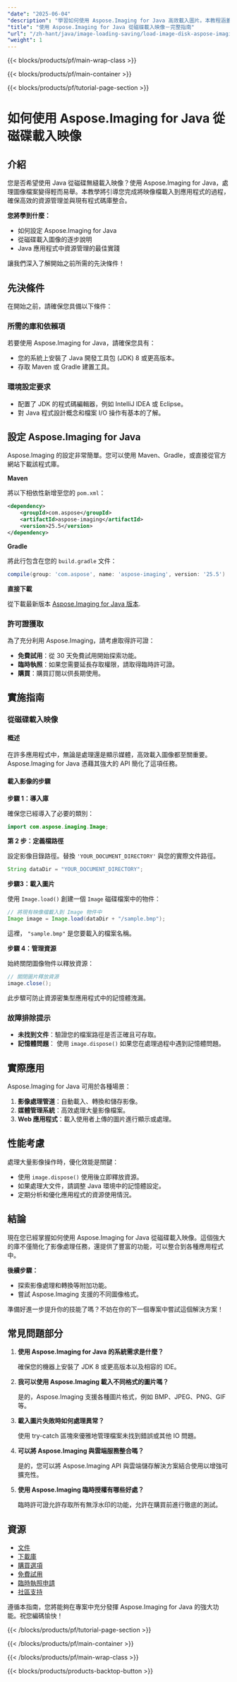 ```yaml
---
"date": "2025-06-04"
"description": "學習如何使用 Aspose.Imaging for Java 高效載入圖片。本教程涵蓋設定、資源管理和最佳實踐。"
"title": "使用 Aspose.Imaging for Java 從磁碟載入映像－完整指南"
"url": "/zh-hant/java/image-loading-saving/load-image-disk-aspose-imaging-java/"
"weight": 1
---
```


{{< blocks/products/pf/main-wrap-class >}}

{{< blocks/products/pf/main-container >}}

{{< blocks/products/pf/tutorial-page-section >}}
# 如何使用 Aspose.Imaging for Java 從磁碟載入映像

## 介紹

您是否希望使用 Java 從磁碟無縫載入映像？使用 Aspose.Imaging for Java，處理圖像檔案變得輕而易舉。本教學將引導您完成將映像檔載入到應用程式的過程，確保高效的資源管理並與現有程式碼庫整合。

**您將學到什麼：**
- 如何設定 Aspose.Imaging for Java
- 從磁碟載入圖像的逐步說明
- Java 應用程式中資源管理的最佳實踐

讓我們深入了解開始之前所需的先決條件！

## 先決條件

在開始之前，請確保您具備以下條件：

### 所需的庫和依賴項

若要使用 Aspose.Imaging for Java，請確保您具有：
- 您的系統上安裝了 Java 開發工具包 (JDK) 8 或更高版本。
- 存取 Maven 或 Gradle 建置工具。

### 環境設定要求

- 配置了 JDK 的程式碼編輯器，例如 IntelliJ IDEA 或 Eclipse。
- 對 Java 程式設計概念和檔案 I/O 操作有基本的了解。

## 設定 Aspose.Imaging for Java

Aspose.Imaging 的設定非常簡單。您可以使用 Maven、Gradle，或直接從官方網站下載該程式庫。

**Maven**

將以下相依性新增至您的 `pom.xml`：

```xml
<dependency>
    <groupId>com.aspose</groupId>
    <artifactId>aspose-imaging</artifactId>
    <version>25.5</version>
</dependency>
```

**Gradle**

將此行包含在您的 `build.gradle` 文件：

```gradle
compile(group: 'com.aspose', name: 'aspose-imaging', version: '25.5')
```

**直接下載**

從下載最新版本 [Aspose.Imaging for Java 版本](https://releases。aspose.com/imaging/java/).

### 許可證獲取

為了充分利用 Aspose.Imaging，請考慮取得許可證：
- **免費試用**：從 30 天免費試用開始探索功能。
- **臨時執照**：如果您需要延長存取權限，請取得臨時許可證。
- **購買**：購買訂閱以供長期使用。

## 實施指南

### 從磁碟載入映像

#### 概述

在許多應用程式中，無論是處理還是顯示媒體，高效載入圖像都至關重要。 Aspose.Imaging for Java 憑藉其強大的 API 簡化了這項任務。

#### 載入影像的步驟

**步驟 1：導入庫**

確保您已經導入了必要的類別：

```java
import com.aspose.imaging.Image;
```

**第 2 步：定義檔路徑**

設定影像目錄路徑。替換 `'YOUR_DOCUMENT_DIRECTORY'` 與您的實際文件路徑。

```java
String dataDir = "YOUR_DOCUMENT_DIRECTORY";
```

**步驟3：載入圖片**

使用 `Image.load()` 創建一個 `Image` 磁碟檔案中的物件：

```java
// 將現有映像檔載入到 Image 物件中
Image image = Image.load(dataDir + "/sample.bmp");
```

這裡， `"sample.bmp"` 是您要載入的檔案名稱。

**步驟 4：管理資源**

始終關閉圖像物件以釋放資源：

```java
// 關閉圖片釋放資源
image.close();
```

此步驟可防止資源密集型應用程式中的記憶體洩漏。

### 故障排除提示

- **未找到文件**：驗證您的檔案路徑是否正確且可存取。
- **記憶體問題**： 使用 `image.dispose()` 如果您在處理過程中遇到記憶體問題。

## 實際應用

Aspose.Imaging for Java 可用於各種場景：

1. **影像處理管道**：自動載入、轉換和儲存影像。
2. **媒體管理系統**：高效處理大量影像檔案。
3. **Web 應用程式**：載入使用者上傳的圖片進行顯示或處理。

## 性能考慮

處理大量影像操作時，優化效能是關鍵：

- 使用 `image.dispose()` 使用後立即釋放資源。
- 如果處理大文件，請調整 Java 環境中的記憶體設定。
- 定期分析和優化應用程式的資源使用情況。

## 結論

現在您已經掌握如何使用 Aspose.Imaging for Java 從磁碟載入映像。這個強大的庫不僅簡化了影像處理任務，還提供了豐富的功能，可以整合到各種應用程式中。 

**後續步驟：**
- 探索影像處理和轉換等附加功能。
- 嘗試 Aspose.Imaging 支援的不同圖像格式。

準備好進一步提升你的技能了嗎？不妨在你的下一個專案中嘗試這個解決方案！

## 常見問題部分

1. **使用 Aspose.Imaging for Java 的系統需求是什麼？**

   確保您的機器上安裝了 JDK 8 或更高版本以及相容的 IDE。

2. **我可以使用 Aspose.Imaging 載入不同格式的圖片嗎？**

   是的，Aspose.Imaging 支援各種圖片格式，例如 BMP、JPEG、PNG、GIF 等。

3. **載入圖片失敗時如何處理異常？**

   使用 try-catch 區塊來優雅地管理檔案未找到錯誤或其他 IO 問題。

4. **可以將 Aspose.Imaging 與雲端服務整合嗎？**

   是的，您可以將 Aspose.Imaging API 與雲端儲存解決方案結合使用以增強可擴充性。

5. **使用 Aspose.Imaging 臨時授權有哪些好處？**

   臨時許可證允許存取所有無浮水印的功能，允許在購買前進行徹底的測試。

## 資源

- [文件](https://reference.aspose.com/imaging/java/)
- [下載庫](https://releases.aspose.com/imaging/java/)
- [購買選項](https://purchase.aspose.com/buy)
- [免費試用](https://releases.aspose.com/imaging/java/)
- [臨時執照申請](https://purchase.aspose.com/temporary-license/)
- [社區支持](https://forum.aspose.com/c/imaging/10)

遵循本指南，您將能夠在專案中充分發揮 Aspose.Imaging for Java 的強大功能。祝您編碼愉快！

{{< /blocks/products/pf/tutorial-page-section >}}

{{< /blocks/products/pf/main-container >}}

{{< /blocks/products/pf/main-wrap-class >}}

{{< blocks/products/products-backtop-button >}}
